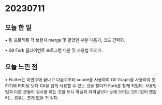 # 20230711
## 오늘 한 일
• 팀 프로젝트 각 브랜치 merge 및 맡았던 부분 다듬기, 코드 간략화.

• Git Fork 클라이언트 프로그램 다운 및 사용법 익히기.

## 오늘 느낀 점
• Flutter는 이번주에 끝나고 다음주부터 xcode를 사용하여 Git Graph를 사용하지 못하기에 터미널 보다 Git을 쉽게 사용할 수 있는 것을 찾다가 Fork를 찾게 되었다. 사용방법과 다른 분들이 실사용 하는 것을 보니 확실히 터미널보다 눈에 보이는 것이 있어 헷갈리는 경우는 크게 없을 거 같다.